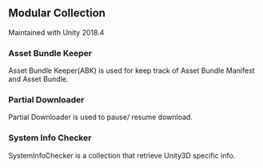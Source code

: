 ## Modular Collection

Maintained with Unity 2018.4

### Asset Bundle Keeper

Asset Bundle Keeper(ABK) is used for keep track of Asset Bundle Manifest and Asset Bundle.

### Partial Downloader

Partial Downloader is used to pause/ resume download.

### System Info Checker

SystemInfoChecker is a collection that retrieve Unity3D specific info.